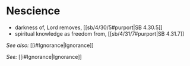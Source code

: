 # Nescience

* darkness of, Lord removes, [[sb/4/30/5#purport|SB 4.30.5]]
* spiritual knowledge as freedom from, [[sb/4/31/7#purport|SB 4.31.7]]

*See also:* [[i#Ignorance|Ignorance]]

*See:* [[i#Ignorance|Ignorance]]
